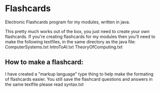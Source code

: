 # Flashcards
Electronic Flashcards program for my  modules, written in java.

This pretty much works out of the box, you just need to create your own flashcards.
If you're creating flashcards for my modules then you'll need to make the following textfiles, in the same directory as the java file:
ComputerSystems.txt
IntroToAI.txt 
TheoryOfComputing.txt

## How to make a flashcard:
I have created a "markup language" type thing to help make the formating of flashcards easier.
You still save the flashcard questions and answers in the same textfile
please read syntax.txt
